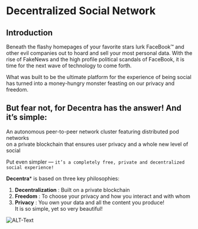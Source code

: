 # Decentralized Social Network
## Introduction
Beneath the flashy homepages of your favorite stars lurk FaceBook™ and other evil companies out to hoard and sell your most personal data. With the rise of FakeNews and the high profile political scandals of FaceBook, it is time for the next wave of technology to come forth.  

What was built to be the ultimate platform for the experience of being social has turned into a money-hungry monster feasting on our privacy and freedom.

## But fear not, for **Decentra** has the answer! And it’s simple:  

An autonomous peer-to-peer network cluster featuring distributed pod networks  
on a private blockchain that ensures user privacy and a whole new level of social

Put even simpler — `it’s a completely free, private and decentralized social experience!`

**Decentra*** is based on three key philosophies:
1. **Decentralization** : Built on a private blockchain
2. **Freedom** : To choose your privacy and how you interact and with whom
3. **Privacy** : You own your data and all the content you produce!  
It is so simple, yet so very beautiful! 

![ALT-Text](https://github.com/Vishal-V/decentralized-social-network/blob/ER_Diagram/ER%20Diagrams/Foundation.png)


